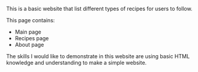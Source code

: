 This is a basic website that list different types of recipes for users to follow.

This page contains:
- Main page
- Recipes page
- About page

The skills I would like to demonstrate in this website are using basic HTML knowledge and understanding to make a simple website.